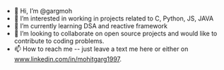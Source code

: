 - 👋 Hi, I’m @gargmoh
- 👀 I’m interested in working in projects related to C, Python, JS, JAVA
- 🌱 I’m currently learning DSA and reactive framework
- 💞️ I’m looking to collaborate on open source projects and would like to contribute to coding problems.
- 📫 How to reach me -- just leave a text me here or either on www.linkedin.com/in/mohitgarg1997.

<!---
gargmoh/gargmoh is a ✨ special ✨ repository because its `README.md` (this file) appears on your GitHub profile.
You can click the Preview link to take a look at your changes.
--->
